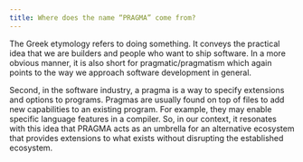 ```yaml
---
title: Where does the name “PRAGMA” come from?
---
```


The Greek etymology refers to doing something. It conveys the practical idea that we are builders and people who want to ship software. In a more obvious manner, it is also short for pragmatic/pragmatism which again points to the way we approach software development in general.

Second, in the software industry, a pragma is a way to specify extensions and options to programs. Pragmas are usually found on top of files to add new capabilities to an existing program. For example, they may enable specific language features in a compiler. So, in our context, it resonates with this idea that PRAGMA acts as an umbrella for an alternative ecosystem that provides extensions to what exists without disrupting the established ecosystem.
